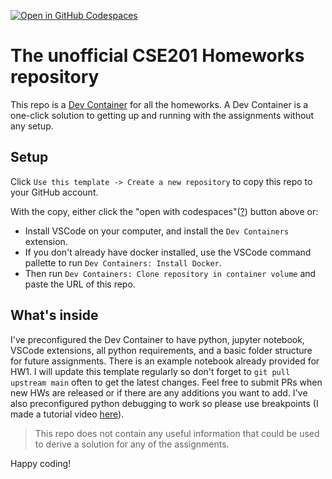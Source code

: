 [![Open in GitHub Codespaces](https://github.com/codespaces/badge.svg)](https://codespaces.new/Jazz23/CSE201-Homeworks-Private)

# The unofficial CSE201 Homeworks repository

This repo is a [Dev Container](https://code.visualstudio.com/docs/devcontainers/containers) for all the homeworks. A Dev Container is a one-click solution to getting up and running with the assignments without any setup.

## Setup

Click `Use this template -> Create a new repository` to copy this repo to your GitHub account.

With the copy, either click the "open with codespaces"([?](https://github.com/features/codespaces)) button above or:

- Install VSCode on your computer, and install the `Dev Containers` extension.
- If you don't already have docker installed, use the VSCode command pallette to run `Dev Containers: Install Docker`.
- Then run `Dev Containers: Clone repository in container volume` and paste the URL of this repo.

## What's inside

I've preconfigured the Dev Container to have python, jupyter notebook, VSCode extensions, all python requirements, and a basic folder structure for future assignments. There is an example notebook already provided for HW1. I will update this template regularly so don't forget to `git pull upstream main` often to get the latest changes. Feel free to submit PRs when new HWs are released or if there are any additions you want to add. I've also preconfigured python debugging to work so please use breakpoints (I made a tutorial video [here](https://www.youtube.com/watch?v=UtBYPD6ljWg)).

> This repo does not contain any useful information that could be used to derive a solution for any of the assignments.

Happy coding!